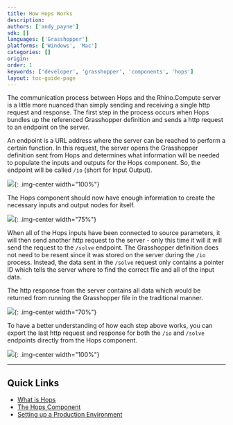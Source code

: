 ```yaml
---
title: How Hops Works
description: 
authors: ['andy_payne']
sdk: []
languages: ['Grasshopper']
platforms: ['Windows', 'Mac']
categories: []
origin:
order: 1
keywords: ['developer', 'grasshopper', 'components', 'hops']
layout: toc-guide-page
---
```


The communication process between Hops and the Rhino.Compute server is a little more nuanced than simply sending and receiving a single http request and response. The first step in the process occurs when Hops bundles up the referenced Grasshopper definition and sends a http request to an endpoint on the server. 

An endpoint is a URL address where the server can be reached to perform a certain function. In this request, the server opens the Grasshopper definition sent from Hops and determines what information will be needed to populate the inputs and outputs for the Hops component. So, the endpoint will be called `/io` (short for Input Output).

<img src="{{ site.baseurl }}/images/hops_io_request.png">{: .img-center  width="100%"}

The Hops component should now have enough information to create the necessary inputs and output nodes for itself. 

<img src="{{ site.baseurl }}/images/hops_get_inputs.png">{: .img-center  width="75%"}

When all of the Hops inputs have been connected to source parameters, it will then send another http request to the server - only this time it will it will send the request to the `/solve` endpoint. The Grasshopper definition does not need to be resent since it was stored on the server during the `/io` process. Instead, the data sent in the `/solve` request only contains a pointer ID which tells the server where to find the correct file and all of the input data. 

The http response from the server contains all data which would be returned from running the Grasshopper file in the traditional manner.

<img src="{{ site.baseurl }}/images/hops_return_results.png">{: .img-center  width="70%"}

To have a better understanding of how each step above works, you can export the last http request and response for both the `/io` and `/solve` endpoints directly from the Hops component.

<img src="{{ site.baseurl }}/images/hops_export_requests.png">{: .img-center  width="100%"}

 ---
 
## Quick Links

 - [What is Hops](../what-is-hops)
 - [The Hops Component](../hops-component)
 - [Setting up a Production Environment](../deploy-to-iis)